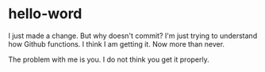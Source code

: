 # hello-word

I just made a change. But why doesn't commit?
I'm just trying to understand how Github functions.
I think I am getting it.
Now more than never.

The problem with me is you.
I do not think you get it properly.